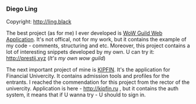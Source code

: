 ### Diego Ling

Copyright: http://ling.black

The best project (as for me) I ever developed is [WoW Guild Web Application](https://github.com/DiegoLing33/wow-guild-webapp). It's not offical, not for my work, but it contains the example of my code - comments, structuring and etc. Moreover, this project contains a lot of interesting snippets developed by my own. U can try it: http://prestij.xyz (*It's my own wow guild*)

The next important project of mine is [KIPFIN](https://github.com/DiegoLing33/kipfin). It's the application for Financial Univercity. It contains admission tools and profiles for the entrants. I reached the commendation for this project from the rector of the univercity. Application is here - http://kipfin.ru , but it contains the auth system, it means that if U wanna try - U should to sign in.
